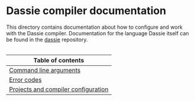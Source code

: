 # Dassie compiler documentation
This directory contains documentation about how to configure and work with the Dassie compiler. Documentation for the language Dassie itself can be found in the [dassie](https://github.com/loschsoftware/dassie) repository.
<br><br>

|**Table of contents**|
|---|
|[Command line arguments](./docs/CLI.md)|
|[Error codes](./docs/Errors.md)|
|[Projects and compiler configuration](./docs/Projects.md)|
